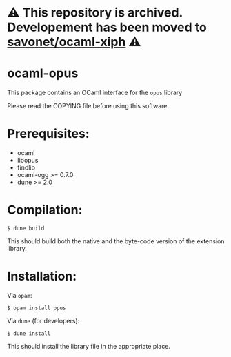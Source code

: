 # ⚠️ This repository is archived. Developement has been moved to [savonet/ocaml-xiph](https://github.com/savonet/ocaml-xiph) ⚠️

ocaml-opus
============

This package contains an OCaml interface for the `opus` library

Please read the COPYING file before using this software.

Prerequisites:
==============

- ocaml
- libopus
- findlib
- ocaml-ogg >= 0.7.0
- dune >= 2.0

Compilation:
============

```
$ dune build
```

This should build both the native and the byte-code version of the
extension library.

Installation:
=============

Via `opam`:

```
$ opam install opus
```

Via `dune` (for developers):
```
$ dune install
```

This should install the library file in the appropriate place.
